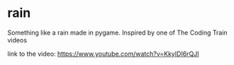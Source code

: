 # rain
Something like a rain made in pygame. Inspired by one of The Coding Train videos

link to the video: https://www.youtube.com/watch?v=KkyIDI6rQJI
